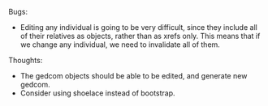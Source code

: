 Bugs:

- Editing any individual is going to be very difficult, since they include all of their relatives as objects, rather than as xrefs only. This means that if we change any individual, we need to invalidate all of them.

Thoughts:

- The gedcom objects should be able to be edited, and generate new gedcom.
- Consider using shoelace instead of bootstrap.
